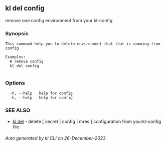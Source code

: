 ## kl del config

remove one config environment from your kl-config

### Synopsis

```
This command help you to delete environment that that is comming from config

Examples:
  # remove config
  kl del config
	
```

### Options

```
  -h, --help   help for config
  -h, --help   help for config
```

### SEE ALSO

* [kl del](kl_del.md)  - delete [ secret | config | mres ] configuration from yourkl-config file

###### Auto generated by kl CLI on 26-December-2023
